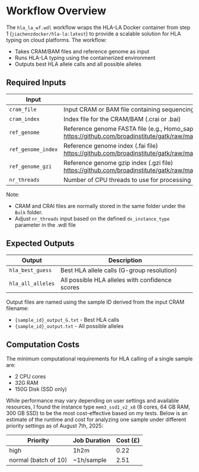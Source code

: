# Workflow Overview

The `hla_la_wf.wdl` workflow wraps the HLA-LA Docker container from step 1 (`jiachenzdocker/hla-la:latest`) to provide a scalable solution for HLA typing on cloud platforms. The workflow:

- Takes CRAM/BAM files and reference genome as input
- Runs HLA-LA typing using the containerized environment
- Outputs best HLA allele calls and all possible alleles


## Required Inputs

| Input | Description |
| --- | --- |
| `cram_file` | Input CRAM or BAM file containing sequencing reads |
| `cram_index` | Index file for the CRAM/BAM (.crai or .bai) |
| `ref_genome` | Reference genome FASTA file (e.g., Homo_sapiens_assembly38.fasta.gz) https://github.com/broadinstitute/gatk/raw/master/src/test/resources/large/Homo_sapiens_assembly38.fasta.gz |
|`ref_genome_index` | Reference genome index (.fai file) https://github.com/broadinstitute/gatk/raw/master/src/test/resources/large/Homo_sapiens_assembly38.fasta.gz.fai |
| `ref_genome_gzi` | Reference genome gzip index (.gzi file) https://github.com/broadinstitute/gatk/raw/master/src/test/resources/large/Homo_sapiens_assembly38.fasta.gz.gzi |
| `nr_threads` | Number of CPU threads to use for processing |

Note:

- CRAM and CRAI files are normally stored in the same folder under the `Bulk` folder.
- Adjust `nr_threads` input based on the defined `dx_instance_type` parameter in the .wdl file

## Expected Outputs

| Output | Description |
| --- | --- |
| `hla_best_guess` | Best HLA allele calls (G-group resolution) |
| `hla_all_alleles` | All possible HLA alleles with confidence scores |

Output files are named using the sample ID derived from the input CRAM filename:

- `{sample_id}_output_G.txt` - Best HLA calls
- `{sample_id}_output.txt` - All possible alleles

## Computation Costs

The minimum computational requirements for HLA calling of a single sample are:
- 2 CPU cores
- 32G RAM
- 150G Disk (SSD only)

While performance may vary depending on user settings and available resources, I found the instance type `mem3_ssd1_v2_x8` (8 cores, 64 GB RAM, 300 GB SSD) to be the most cost-effective based on my tests. Below is an estimate of the runtime and cost for analyzing one sample under different priority settings as of August 7th, 2025:

| Priority | Job Duration | Cost (£) |
| --- | --- | ---|
| high | 1h2m | 0.22 |
| normal (batch of 10) | ~1h/sample | 2.51 |

